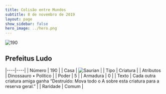 ```yaml
---
title: Colisão entre Mundos
subtitle: 8 de novembro de 2019
layout: page
show_sidebar: false
hero_image: ../hero.png
---
```


![190](https://cdn.keyforgegame.com/media/card_front/pt/452_190_JXX4492H2M3J_pt.png)

## Prefeitus Ludo

|----|----|
| Número | 190 |
| Casa | ![Saurian](https://archonarcana.com/images/thumb/9/9e/Saurian_P.png/22px-Saurian_P.png "Sauro") |
| Tipo | Criatura |
| Atributos | Dinossauro • Político |
| Poder | 5 |
| Armadura | 0 |
| Texto | Cada outra criatura amiga ganha “Destruído: Mova todo o A sobre esta criatura para a reserva geral.” |
| Raridade | Comum |
